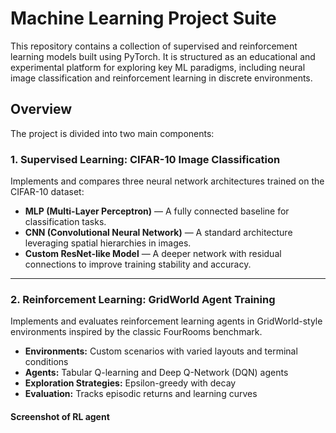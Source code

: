 # Machine Learning Project Suite

This repository contains a collection of supervised and reinforcement learning models built using PyTorch. It is structured as an educational and experimental platform for exploring key ML paradigms, including neural image classification and reinforcement learning in discrete environments.

## Overview

The project is divided into two main components:

### 1. **Supervised Learning: CIFAR-10 Image Classification**

Implements and compares three neural network architectures trained on the CIFAR-10 dataset:

- **MLP (Multi-Layer Perceptron)** — A fully connected baseline for classification tasks.
- **CNN (Convolutional Neural Network)** — A standard architecture leveraging spatial hierarchies in images.
- **Custom ResNet-like Model** — A deeper network with residual connections to improve training stability and accuracy.

---

### 2. **Reinforcement Learning: GridWorld Agent Training**

Implements and evaluates reinforcement learning agents in GridWorld-style environments inspired by the classic FourRooms benchmark.

- **Environments:** Custom scenarios with varied layouts and terminal conditions
- **Agents:** Tabular Q-learning and Deep Q-Network (DQN) agents
- **Exploration Strategies:** Epsilon-greedy with decay
- **Evaluation:** Tracks episodic returns and learning curves

#### Screenshot of RL agent
